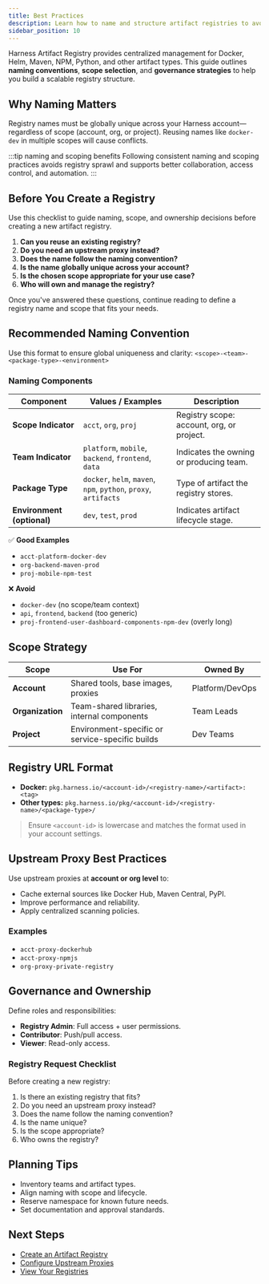 ```yaml
---
title: Best Practices
description: Learn how to name and structure artifact registries to avoid conflicts and simplify governance.
sidebar_position: 10
---
```


Harness Artifact Registry provides centralized management for Docker, Helm, Maven, NPM, Python, and other artifact types. This guide outlines **naming conventions**, **scope selection**, and **governance strategies** to help you build a scalable registry structure.

## Why Naming Matters
Registry names must be globally unique across your Harness account—regardless of scope (account, org, or project). Reusing names like `docker-dev` in multiple scopes will cause conflicts.

:::tip naming and scoping benefits
Following consistent naming and scoping practices avoids registry sprawl and supports better collaboration, access control, and automation.
:::

## Before You Create a Registry
Use this checklist to guide naming, scope, and ownership decisions before creating a new artifact registry.

1. **Can you reuse an existing registry?**
2. **Do you need an upstream proxy instead?**
3. **Does the name follow the naming convention?**
4. **Is the name globally unique across your account?**
5. **Is the chosen scope appropriate for your use case?**
6. **Who will own and manage the registry?**

Once you've answered these questions, continue reading to define a registry name and scope that fits your needs.

## Recommended Naming Convention
Use this format to ensure global uniqueness and clarity: `<scope>-<team>-<package-type>-<environment>`

### Naming Components

| Component                | Values / Examples                                                   | Description                             |
|--------------------------|----------------------------------------------------------------------|-----------------------------------------|
| **Scope Indicator**      | `acct`, `org`, `proj`                                               | Registry scope: account, org, or project. |
| **Team Indicator**       | `platform`, `mobile`, `backend`, `frontend`, `data`                | Indicates the owning or producing team. |
| **Package Type**         | `docker`, `helm`, `maven`, `npm`, `python`, `proxy`, `artifacts`   | Type of artifact the registry stores.   |
| **Environment (optional)** | `dev`, `test`, `prod`                                               | Indicates artifact lifecycle stage.     |

✅ **Good Examples**
- `acct-platform-docker-dev`
- `org-backend-maven-prod`
- `proj-mobile-npm-test`

❌ **Avoid**
- `docker-dev` (no scope/team context)
- `api`, `frontend`, `backend` (too generic)
- `proj-frontend-user-dashboard-components-npm-dev` (overly long)

## Scope Strategy
| Scope       | Use For                                           | Owned By            |
|-------------|---------------------------------------------------|---------------------|
| **Account**     | Shared tools, base images, proxies                | Platform/DevOps     |
| **Organization**| Team-shared libraries, internal components        | Team Leads          |
| **Project**     | Environment-specific or service-specific builds   | Dev Teams           |

## Registry URL Format
- **Docker:** `pkg.harness.io/<account-id>/<registry-name>/<artifact>:<tag>`
- **Other types:** `pkg.harness.io/pkg/<account-id>/<registry-name>/<package-type>/`

> Ensure `<account-id>` is lowercase and matches the format used in your account settings.

## Upstream Proxy Best Practices
Use upstream proxies at **account or org level** to:
- Cache external sources like Docker Hub, Maven Central, PyPI.
- Improve performance and reliability.
- Apply centralized scanning policies.

### Examples
- `acct-proxy-dockerhub`
- `acct-proxy-npmjs`
- `org-proxy-private-registry`

## Governance and Ownership
Define roles and responsibilities:
- **Registry Admin**: Full access + user permissions.
- **Contributor**: Push/pull access.
- **Viewer**: Read-only access.

### Registry Request Checklist
Before creating a new registry:
1. Is there an existing registry that fits?
2. Do you need an upstream proxy instead?
3. Does the name follow the naming convention?
4. Is the name unique?
5. Is the scope appropriate?
6. Who owns the registry?

## Planning Tips
- Inventory teams and artifact types.
- Align naming with scope and lifecycle.
- Reserve namespace for known future needs.
- Set documentation and approval standards.


## Next Steps
- [Create an Artifact Registry](./create-registry.md)
- [Configure Upstream Proxies](./proxy-setup.md)
- [View Your Registries](./view-registries.md)